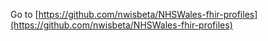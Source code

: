 

 Go to [https://github.com/nwisbeta/NHSWales-fhir-profiles](https://github.com/nwisbeta/NHSWales-fhir-profiles)
